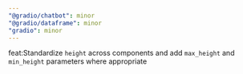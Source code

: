 ```yaml
---
"@gradio/chatbot": minor
"@gradio/dataframe": minor
"gradio": minor
---
```


feat:Standardize `height` across components and add `max_height` and `min_height` parameters where appropriate
